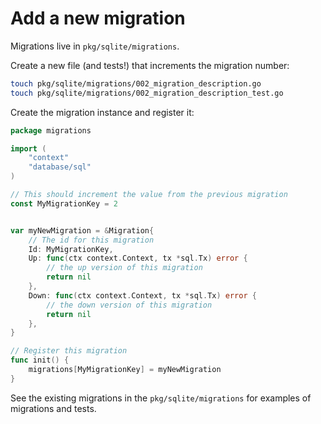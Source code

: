# Add a new migration

Migrations live in `pkg/sqlite/migrations`.

Create a new file (and tests!) that increments the migration number:

```sh
touch pkg/sqlite/migrations/002_migration_description.go
touch pkg/sqlite/migrations/002_migration_description_test.go
```

Create the migration instance and register it:

```go
package migrations

import (
	"context"
	"database/sql"
)

// This should increment the value from the previous migration
const MyMigrationKey = 2


var myNewMigration = &Migration{
    // The id for this migration
	Id: MyMigrationKey,
	Up: func(ctx context.Context, tx *sql.Tx) error {
	    // the up version of this migration
		return nil
	},
	Down: func(ctx context.Context, tx *sql.Tx) error {
	    // the down version of this migration
		return nil
	},
}

// Register this migration 
func init() {
	migrations[MyMigrationKey] = myNewMigration
}
```

See the existing migrations in the `pkg/sqlite/migrations` for examples of migrations and tests.
